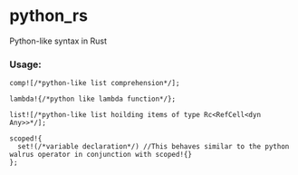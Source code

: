 # python_rs
Python-like syntax in Rust

### Usage:
```
comp![/*python-like list comprehension*/];
```
```
lambda!{/*python like lambda function*/};
```
```
list![/*python-like list hoilding items of type Rc<RefCell<dyn Any>>*/];
```
```
scoped!{
  set!(/*variable declaration*/) //This behaves similar to the python walrus operator in conjunction with scoped!{}
};
```
